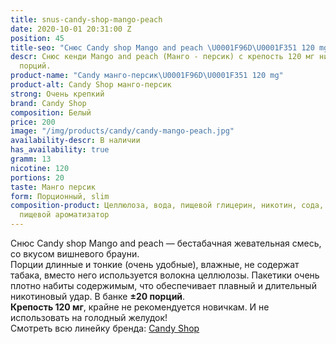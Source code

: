 ```yaml
---
title: snus-candy-shop-mango-peach
date: 2020-10-01 20:31:00 Z
position: 45
title-seo: "Снюс Candy shop Mango and peach \U0001F96D\U0001F351 120 mg"
descr: Снюс кенди Mango and peach (Манго - персик) с крепость 120 мг никотина. 20
  порций.
product-name: "Candy манго-персик\U0001F96D\U0001F351 120 mg"
product-alt: Candy Shop манго-персик
strong: Очень крепкий
brand: Candy Shop
composition: Белый
price: 200
image: "/img/products/candy/candy-mango-peach.jpg"
availability-descr: В наличии
has_availability: true
gramm: 13
nicotine: 120
portions: 20
taste: Манго персик
form: Порционный, slim
composition-product: Целлюлоза, вода, пищевой глицерин, никотин, сода, карбонат натрия,
  пищевой ароматизатор
---
```


Снюс Candy shop Mango and peach — бестабачная жевательная смесь, со вкусом вишневого брауни.<br>
Порции длинные и тонкие (очень удобные),  влажные, не содержат табака, вместо него используется волокна целлюлозы. Пакетики очень плотно набиты содержимым, что обеспечивает плавный и длительный никотиновый удар. В банке **±20 порций**.<br>
**Крепость 120 мг**, крайне не рекомендуется новичкам. И не использовать на голодный желудок!<br>
Смотреть всю линейку бренда: <a href="/candy-shop-snus">Candy Shop</a>